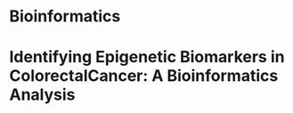 # Bioinformatics
# Identifying Epigenetic Biomarkers in ColorectalCancer: A Bioinformatics Analysis
